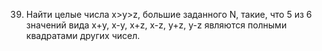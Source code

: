 39. Найти целые числа x>y>z, большие заданного N, такие, что 5 из 6 значений вида x+y, x-y, x+z, x-z, y+z, y-z являются полными квадратами других чисел.
